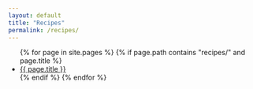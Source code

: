 ```yaml
---
layout: default
title: "Recipes"
permalink: /recipes/
---
```


<ul>
  {% for page in site.pages %}
    {% if page.path contains "recipes/" and page.title %}
      <li>
        <a href="{{ page.url }}">{{ page.title }}</a>
      </li>
    {% endif %}
  {% endfor %}
</ul>
